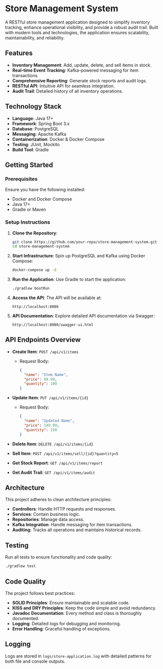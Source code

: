 # Store Management System

A RESTful store management application designed to simplify inventory tracking, enhance operational visibility, and provide a robust audit trail. Built with modern tools and technologies, the application ensures scalability, maintainability, and reliability.

## Features

- **Inventory Management**: Add, update, delete, and sell items in stock.
- **Real-time Event Tracking**: Kafka-powered messaging for item transactions.
- **Comprehensive Reporting**: Generate stock reports and audit logs.
- **RESTful API**: Intuitive API for seamless integration.
- **Audit Trail**: Detailed history of all inventory operations.

## Technology Stack

- **Language**: Java 17+
- **Framework**: Spring Boot 3.x
- **Database**: PostgreSQL
- **Messaging**: Apache Kafka
- **Containerization**: Docker & Docker Compose
- **Testing**: JUnit, Mockito
- **Build Tool**: Gradle

## Getting Started

### Prerequisites

Ensure you have the following installed:

- Docker and Docker Compose
- Java 17+
- Gradle or Maven

### Setup Instructions

1. **Clone the Repository**:
   ```bash
   git clone https://github.com/your-repo/store-management-system.git
   cd store-management-system
   ```

2. **Start Infrastructure**:
   Spin up PostgreSQL and Kafka using Docker Compose:
   ```bash
   docker-compose up -d
   ```

3. **Run the Application**:
   Use Gradle to start the application:
   ```bash
   ./gradlew bootRun
   ```

4. **Access the API**:
   The API will be available at:
   ```
   http://localhost:8080
   ```

5. **API Documentation**:
   Explore detailed API documentation via Swagger:
   ```
   http://localhost:8080/swagger-ui.html
   ```

## API Endpoints Overview

- **Create Item**: `POST /api/v1/items`
  - Request Body:
    ```json
    {
      "name": "Item Name",
      "price": 99.99,
      "quantity": 100
    }
    ```

- **Update Item**: `PUT /api/v1/items/{id}`
  - Request Body:
    ```json
    {
      "name": "Updated Name",
      "price": 149.99,
      "quantity": 150
    }
    ```

- **Delete Item**: `DELETE /api/v1/items/{id}`

- **Sell Item**: `POST /api/v1/items/sell/{id}?quantity=5`

- **Get Stock Report**: `GET /api/v1/items/report`

- **Get Audit Trail**: `GET /api/v1/items/audit`

## Architecture

This project adheres to clean architecture principles:

- **Controllers**: Handle HTTP requests and responses.
- **Services**: Contain business logic.
- **Repositories**: Manage data access.
- **Kafka Integration**: Handle messaging for item transactions.
- **Auditing**: Tracks all operations and maintains historical records.

## Testing

Run all tests to ensure functionality and code quality:
 ```bash
./gradlew test
```

## Code Quality

The project follows best practices:

- **SOLID Principles**: Ensure maintainable and scalable code.
- **KISS and DRY Principles**: Keep the code simple and avoid redundancy.
- **Javadoc Documentation**: Every method and class is thoroughly documented.
- **Logging**: Detailed logs for debugging and monitoring.
- **Error Handling**: Graceful handling of exceptions.

## Logging

Logs are stored in `logs/store-application.log` with detailed patterns for both file and console outputs.
